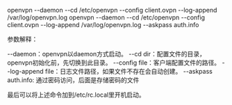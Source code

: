 

openvpn --daemon --cd /etc/openvpn --config client.ovpn --log-append /var/log/openvpn.log
openvpn --daemon --cd /etc/openvpn --config client.ovpn --log-append /var/log/openvpn.log --askpass auth.info


参数解释：

--daemon：openvpn以daemon方式启动。
--cd dir：配置文件的目录，openvpn初始化前，先切换到此目录。
--config file：客户端配置文件的路径。
--log-append file：日志文件路径，如果文件不存在会自动创建。
--askpass auth.info: 通过密码访问，后面是存储密码的文件

最后可以将上述命令加到/etc/rc.local里开机启动。
